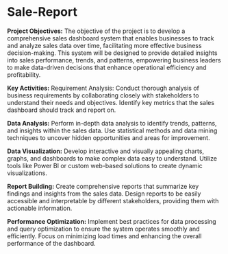 # Sale-Report
**Project Objectives:**
The objective of the project is to develop a comprehensive sales dashboard system that enables businesses to track and analyze sales data over time, facilitating more effective business decision-making. This system will be designed to provide detailed insights into sales performance, trends, and patterns, empowering business leaders to make data-driven decisions that enhance operational efficiency and profitability.

**Key Activities:**
Requirement Analysis: Conduct thorough analysis of business requirements by collaborating closely with stakeholders to understand their needs and objectives. Identify key metrics that the sales dashboard should track and report on.

  **Data Analysis:**
Perform in-depth data analysis to identify trends, patterns, and insights within the sales data. Use statistical methods and data mining techniques to uncover hidden opportunities and areas for improvement.

  **Data Visualization:** 
Develop interactive and visually appealing charts, graphs, and dashboards to make complex data easy to understand. Utilize tools like Power BI or custom web-based solutions to create dynamic visualizations.

  **Report Building:**
Create comprehensive reports that summarize key findings and insights from the sales data. Design reports to be easily accessible and interpretable by different stakeholders, providing them with actionable information.

  **Performance Optimization:**
Implement best practices for data processing and query optimization to ensure the system operates smoothly and efficiently. Focus on minimizing load times and enhancing the overall performance of the dashboard.
